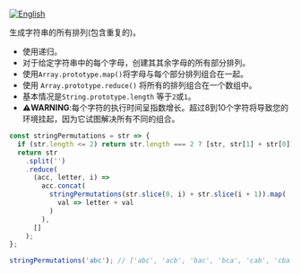 
<a href="./README.md" target="_blank"><img src="https://img.shields.io/badge/-English-gray" alt="English"/></a>

生成字符串的所有排列(包含重复的)。



- 使用递归。
- 对于给定字符串中的每个字母，创建其其余字母的所有部分排列。
- 使用`Array.prototype.map()`将字母与每个部分排列组合在一起。
- 使用 `Array.prototype.reduce()` 将所有的排列组合在一个数组中。
- 基本情况是`String.prototype.length` 等于`2`或`1`。
- ⚠️**WARNING**:每个字符的执行时间呈指数增长。超过8到10个字符将导致您的环境挂起，因为它试图解决所有不同的组合。

```js
const stringPermutations = str => {
  if (str.length <= 2) return str.length === 2 ? [str, str[1] + str[0]] : [str];
  return str
    .split('')
    .reduce(
      (acc, letter, i) =>
        acc.concat(
          stringPermutations(str.slice(0, i) + str.slice(i + 1)).map(
            val => letter + val
          )
        ),
      []
    );
};
```

```js
stringPermutations('abc'); // ['abc', 'acb', 'bac', 'bca', 'cab', 'cba']
```
